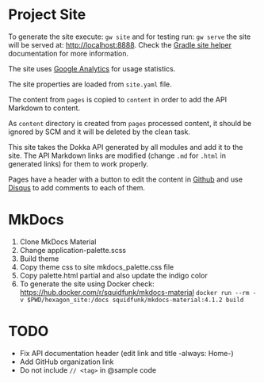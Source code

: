 
# Project Site

To generate the site execute: `gw site` and for testing run: `gw serve` the site will be served at:
[http://localhost:8888](http://localhost:8888). Check the [Gradle site helper] documentation for
more information.

The site uses [Google Analytics] for usage statistics.

The site properties are loaded from `site.yaml` file.

The content from `pages` is copied to `content` in order to add the API Markdown to content.

As `content` directory is created from `pages` processed content, it should be ignored by SCM and it
will be deleted by the clean task.

This site takes the Dokka API generated by all modules and add it to the site. The API Markdown
links are modified (change `.md` for `.html` in generated links) for them to work properly.

Pages have a header with a button to edit the content in [Github] and use [Disqus] to add comments
to each of them.

[Gradle site helper]: https://hexagonkt.com/gradle.html#Site
[Google Analytics]: https://analytics.google.com
[Github]: https://github.com
[Disqus]: https://disqus.com

# MkDocs

1. Clone MkDocs Material
2. Change application-palette.scss
3. Build theme
4. Copy theme css to site mkdocs_palette.css file
5. Copy palette.html partial and also update the indigo color
6. To generate the site using Docker check: https://hub.docker.com/r/squidfunk/mkdocs-material
   `docker run --rm -v $PWD/hexagon_site:/docs squidfunk/mkdocs-material:4.1.2 build`

# TODO

* Fix API documentation header (edit link and title -always: Home-)
* Add GitHub organization link
* Do not include `// <tag>` in @sample code
